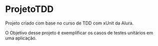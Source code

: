 # ProjetoTDD

Projeto criado com base no curso de TDD com xUnit da Alura.

O Objetivo desse projeto é exemplificar os casos de testes unitários em uma aplicação.
